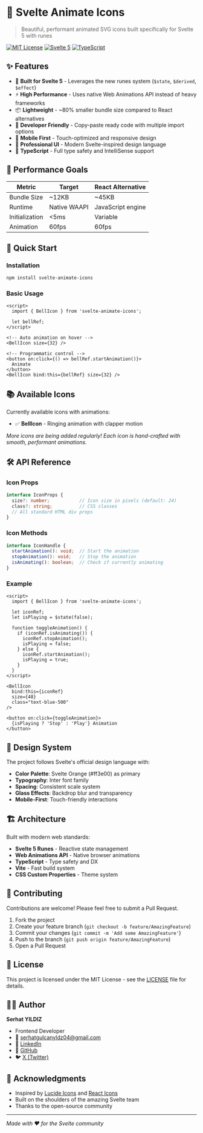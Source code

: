 # 🎨 Svelte Animate Icons

> Beautiful, performant animated SVG icons built specifically for Svelte 5 with runes

[![MIT License](https://img.shields.io/badge/License-MIT-green.svg)](https://choosealicense.com/licenses/mit/)
[![Svelte 5](https://img.shields.io/badge/Svelte-5.0-ff3e00.svg)](https://svelte.dev/)
[![TypeScript](https://img.shields.io/badge/TypeScript-007ACC?logo=typescript&logoColor=white)](https://www.typescriptlang.org/)

## ✨ Features

- 🚀 **Built for Svelte 5** - Leverages the new runes system (`$state`, `$derived`, `$effect`)
- ⚡ **High Performance** - Uses native Web Animations API instead of heavy frameworks
- 📦 **Lightweight** - ~80% smaller bundle size compared to React alternatives
- 🎯 **Developer Friendly** - Copy-paste ready code with multiple import options
- 📱 **Mobile First** - Touch-optimized and responsive design
- 🎨 **Professional UI** - Modern Svelte-inspired design language
- 🔧 **TypeScript** - Full type safety and IntelliSense support

## 🎯 Performance Goals

| Metric | Target | React Alternative |
|--------|--------|-------------------|
| Bundle Size | ~12KB | ~45KB |
| Runtime | Native WAAPI | JavaScript engine |
| Initialization | <5ms | Variable |
| Animation | 60fps | 60fps |

## 🚀 Quick Start

### Installation

```bash
npm install svelte-animate-icons
```

### Basic Usage

```svelte
<script>
  import { BellIcon } from 'svelte-animate-icons';
  
  let bellRef;
</script>

<!-- Auto animation on hover -->
<BellIcon size={32} />

<!-- Programmatic control -->
<button on:click={() => bellRef.startAnimation()}>
  Animate
</button>
<BellIcon bind:this={bellRef} size={32} />
```

## 📚 Available Icons

Currently available icons with animations:

- ✅ **BellIcon** - Ringing animation with clapper motion

*More icons are being added regularly! Each icon is hand-crafted with smooth, performant animations.*

## 🛠️ API Reference

### Icon Props

```typescript
interface IconProps {
  size?: number;           // Icon size in pixels (default: 24)
  class?: string;          // CSS classes
  // All standard HTML div props
}
```

### Icon Methods

```typescript
interface IconHandle {
  startAnimation(): void;  // Start the animation
  stopAnimation(): void;   // Stop the animation
  isAnimating(): boolean;  // Check if currently animating
}
```

### Example

```svelte
<script>
  import { BellIcon } from 'svelte-animate-icons';
  
  let iconRef;
  let isPlaying = $state(false);
  
  function toggleAnimation() {
    if (iconRef.isAnimating()) {
      iconRef.stopAnimation();
      isPlaying = false;
    } else {
      iconRef.startAnimation();
      isPlaying = true;
    }
  }
</script>

<BellIcon 
  bind:this={iconRef}
  size={48}
  class="text-blue-500"
/>

<button on:click={toggleAnimation}>
  {isPlaying ? 'Stop' : 'Play'} Animation
</button>
```

## 🎨 Design System

The project follows Svelte's official design language with:

- **Color Palette**: Svelte Orange (#ff3e00) as primary
- **Typography**: Inter font family
- **Spacing**: Consistent scale system
- **Glass Effects**: Backdrop blur and transparency
- **Mobile-First**: Touch-friendly interactions

## 🏗️ Architecture

Built with modern web standards:

- **Svelte 5 Runes** - Reactive state management
- **Web Animations API** - Native browser animations
- **TypeScript** - Type safety and DX
- **Vite** - Fast build system
- **CSS Custom Properties** - Theme system

## 🤝 Contributing

Contributions are welcome! Please feel free to submit a Pull Request.

1. Fork the project
2. Create your feature branch (`git checkout -b feature/AmazingFeature`)
3. Commit your changes (`git commit -m 'Add some AmazingFeature'`)
4. Push to the branch (`git push origin feature/AmazingFeature`)
5. Open a Pull Request

## 📄 License

This project is licensed under the MIT License - see the [LICENSE](LICENSE) file for details.

## 👨‍💻 Author

**Serhat YILDIZ**
- Frontend Developer
- 📧 [serhatgulcanyldz04@gmail.com](mailto:serhatgulcanyldz04@gmail.com)
- 💼 [LinkedIn](https://www.linkedin.com/in/serhat-yldz/)
- 🐙 [GitHub](https://github.com/serhat-yildiz)
- 🐦 [X (Twitter)](https://x.com/themedess)

## 🙏 Acknowledgments

- Inspired by [Lucide Icons](https://lucide.dev/) and [React Icons](https://react-icons.github.io/react-icons/)
- Built on the shoulders of the amazing Svelte team
- Thanks to the open-source community

---

*Made with ❤️ for the Svelte community*
